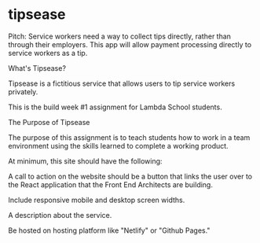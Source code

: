 # tipsease
Pitch: Service workers need a way to collect tips directly, rather than through their employers. This app will allow payment processing directly to service workers as a tip.

What's Tipsease?

Tipsease is a fictitious service that allows users to tip service workers privately.

This is the build week #1 assignment for Lambda School students.

The Purpose of Tipsease

The purpose of this assignment is to teach students how to work in a team environment using the skills learned to complete a working product.

At minimum, this site should have the following:

A call to action on the website should be a button that links the user over to the React application that the Front End Architects are building.

Include responsive mobile and desktop screen widths.

A description about the service.

Be hosted on hosting platform like "Netlify" or "Github Pages."
